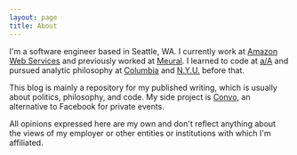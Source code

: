 ```yaml
---
layout: page
title: About
---
```

I'm a software engineer based in Seattle, WA. I currently work at [Amazon Web Services](https://buildon.aws/) and previously worked at [Meural](https://www.meural.com). I learned to code at [a/A](https://appacademy.io/) and pursued analytic philosophy at [Columbia](http://philosophy.columbia.edu/) and [N.Y.U.](https://as.nyu.edu/philosophy.html) before that.

This blog is mainly a repository for my published writing, which is usually about politics, philosophy, and code. My side project is [Convo](https://hiconvo.com), an alternative to Facebook for private events.

All opinions expressed here are my own and don't reflect anything about the views of my employer or other entities or institutions with which I'm affiliated.
